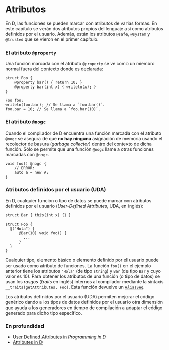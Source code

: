 # Atributos

En D, las funciones se pueden marcar con atributos de varias formas. En este
capítulo se verán dos atributos propios del lenguaje así como atributos
definidos por el usuario. Además, están los atributos `@safe`, `@system` y
`@trusted` que se vieron en el primer capítulo.

### El atributo `@property`

Una función marcada con el atributo `@property` se ve como un miembro normal
fuera del contexto donde es declarada:

    struct Foo {
        @property bar() { return 10; }
        @property bar(int x) { writeln(x); }
    }

    Foo foo;
    writeln(foo.bar); // Se llama a `foo.bar()`.
    foo.bar = 10; // Se llama a `foo.bar(10)`.

### El atributo `@nogc`

Cuando el compilador de D encuentra una función marcada con el atributo
`@nogc` se asegura de que **no hay ninguna** asignación de memoria usando el
recolector de basura (*garbage collector*) dentro del contexto de dicha
función. Sólo se permite que una función `@nogc` llame a otras funciones
marcadas con `@nogc`.

    void foo() @nogc {
        // ERROR:
        auto a = new A;
    }

### Atributos definidos por el usuario (UDA)

En D, cualquier función o tipo de datos se puede marcar con atributos definidos
por el usuario (*User-Defined Attributes*, UDA, en inglés):

    struct Bar { this(int x) {} }

    struct Foo {
      @("Hola") {
          @Bar(10) void foo() {
            ...
          }
      }
    }

Cualquier tipo, elemento básico o elemento definido por el usuario puede ser
usado como atributo de funciones. La función `foo()` en el ejemplo anterior
tiene los atributos `"Hola"` (de tipo `string`) y `Bar` (de tipo `Bar` y cuyo
valor es 10). Para obtener los atributos de una función (o tipo de datos) se
usan los *rasgos* (*traits* en inglés) internos al compilador mediante la
sintaxis `__traits(getAttributes, Foo)`. Esta función devuelve un
[`AliasSeq`](https://dlang.org/phobos/std_meta.html#AliasSeq).

Los atributos definidos por el usuario (UDA) permiten mejorar el código
genérico dando a los tipos de datos definidos por el usuario otra dimensión
que ayuda a los generadores en tiempo de compilación a adaptar el código
generado para dicho tipo específico.

### En profundidad

- [User Defined Attributes in _Programming in D_](http://ddili.org/ders/d.en/uda.html)
- [Attributes in D](https://dlang.org/spec/attribute.html)
